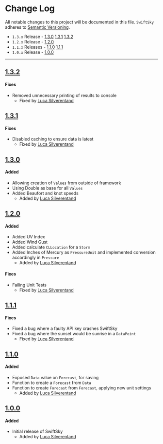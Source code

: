 # Change Log
All notable changes to this project will be documented in this file.
`SwiftSky` adheres to [Semantic Versioning](http://semver.org/).

- `1.3.x` Release - [1.3.0](#130) [1.3.1](#131) [1.3.2](#131)
- `1.2.x` Release - [1.2.0](#120)
- `1.1.x` Releases - [1.1.0](#110) [1.1.1](#111)
- `1.0.x` Release - [1.0.0](#100)

---

## [1.3.2](https://github.com/appcompany/SwiftSky/releases/tag/1.3.2)

#### Fixes
- Removed unnecessary printing of results to console
  - Fixed by [Luca Silverentand](https://github.com/lucasilverentand)

## [1.3.1](https://github.com/appcompany/SwiftSky/releases/tag/1.3.1)

#### Fixes
- Disabled caching to ensure data is latest
  - Fixed by [Luca Silverentand](https://github.com/lucasilverentand)

## [1.3.0](https://github.com/appcompany/SwiftSky/releases/tag/1.3.0)

#### Added
- Allowing creation of `Values` from outside of framework
- Using Double as base for all `Values`
- Added Beaufort and knot speeds
  - Added by [Luca Silverentand](https://github.com/lucasilverentand)

## [1.2.0](https://github.com/appcompany/SwiftSky/releases/tag/1.2.0)

#### Added
- Added UV Index
- Added Wind Gust
- Added calculate `CLLocation` for a `Storm`
- Added Inches of Mercury as `PressureUnit` and implemented conversion accordingly in `Pressure`
  - Added by [Luca Silverentand](https://github.com/lucasilverentand)

#### Fixes
- Failing Unit Tests
  - Fixed by [Luca Silverentand](https://github.com/lucasilverentand)

## [1.1.1](https://github.com/appcompany/SwiftSky/releases/tag/1.1.1)

#### Fixes
- Fixed a bug where a faulty API key crashes SwiftSky
- Fixed a bug where the sunset would be sunrise in a `DataPoint`
    - Fixed by [Luca Silverentand](https://github.com/lucasilverentand)

## [1.1.0](https://github.com/appcompany/SwiftSky/releases/tag/1.1.0)

#### Added
- Exposed `Data` value on `Forecast`, for saving
- Function to create a `Forecast` from `Data`
- Function to create `Forecast` from `Forecast`, applying new unit settings
  - Added by [Luca Silverentand](https://github.com/lucasilverentand)


## [1.0.0](https://github.com/appcompany/SwiftSky/releases/tag/1.0.0)

#### Added
- Initial release of SwiftSky
  - Added by [Luca Silverentand](https://github.com/lucasilverentand)
